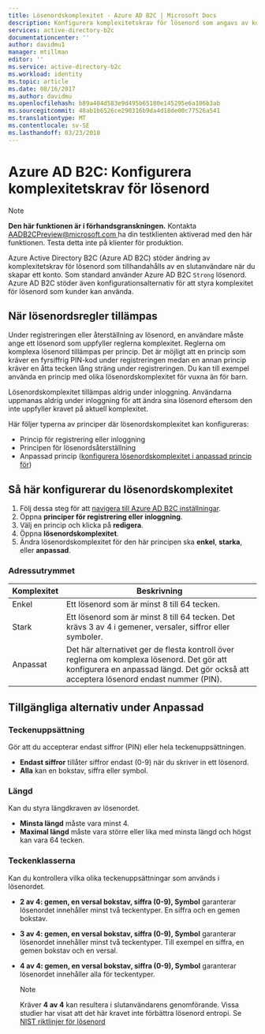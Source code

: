 ```yaml
---
title: Lösenordskomplexitet - Azure AD B2C | Microsoft Docs
description: Konfigurera komplexitetskrav för lösenord som angavs av konsumenten i Azure Active Directory B2C
services: active-directory-b2c
documentationcenter: ''
author: davidmu1
manager: mtillman
editor: ''
ms.service: active-directory-b2c
ms.workload: identity
ms.topic: article
ms.date: 08/16/2017
ms.author: davidmu
ms.openlocfilehash: b89a404d583e9d495b65180e145295e6a106b3ab
ms.sourcegitcommit: 48ab1b6526ce290316b9da4d18de00c77526a541
ms.translationtype: MT
ms.contentlocale: sv-SE
ms.lasthandoff: 03/23/2018
---
```

# <a name="azure-ad-b2c-configure-complexity-requirements-for-passwords"></a>Azure AD B2C: Konfigurera komplexitetskrav för lösenord

> [!NOTE]
> **Den här funktionen är i förhandsgranskningen.**  Kontakta [ AADB2CPreview@microsoft.com ](mailto:AADB2CPreview@microsoft.com) ha din testklienten aktiverad med den här funktionen.  Testa detta inte på klienter för produktion.

Azure Active Directory B2C (Azure AD B2C) stöder ändring av komplexitetskrav för lösenord som tillhandahålls av en slutanvändare när du skapar ett konto.  Som standard använder Azure AD B2C `Strong` lösenord.  Azure AD B2C stöder även konfigurationsalternativ för att styra komplexitet för lösenord som kunder kan använda.

## <a name="when-password-rules-are-enforced"></a>När lösenordsregler tillämpas

Under registreringen eller återställning av lösenord, en användare måste ange ett lösenord som uppfyller reglerna komplexitet.  Reglerna om komplexa lösenord tillämpas per princip.  Det är möjligt att en princip som kräver en fyrsiffrig PIN-kod under registreringen medan en annan princip kräver en åtta tecken lång sträng under registreringen.  Du kan till exempel använda en princip med olika lösenordskomplexitet för vuxna än för barn.

Lösenordskomplexitet tillämpas aldrig under inloggning.  Användarna uppmanas aldrig under inloggning för att ändra sina lösenord eftersom den inte uppfyller kravet på aktuell komplexitet.

Här följer typerna av principer där lösenordskomplexitet kan konfigureras:

* Princip för registrering eller inloggning
* Principen för lösenordsåterställning
* Anpassad princip ([konfigurera lösenordskomplexitet i anpassad princip för](active-directory-b2c-reference-password-complexity-custom.md))

## <a name="how-to-configure-password-complexity"></a>Så här konfigurerar du lösenordskomplexitet

1. Följ dessa steg för att [navigera till Azure AD B2C inställningar](active-directory-b2c-app-registration.md#navigate-to-b2c-settings).
1. Öppna **principer för registrering eller inloggning**.
1. Välj en princip och klicka på **redigera**.
1. Öppna **lösenordskomplexitet**.
1. Ändra lösenordskomplexitet för den här principen ska **enkel**, **starka**, eller **anpassad**.

### <a name="comparison-chart"></a>Adressutrymmet

| Komplexitet | Beskrivning |
| --- | --- |
| Enkel | Ett lösenord som är minst 8 till 64 tecken. |
| Stark | Ett lösenord som är minst 8 till 64 tecken. Det krävs 3 av 4 i gemener, versaler, siffror eller symboler. |
| Anpassat | Det här alternativet ger de flesta kontroll över reglerna om komplexa lösenord.  Det gör att konfigurera en anpassad längd.  Det gör också att acceptera lösenord endast nummer (PIN). |

## <a name="options-available-under-custom"></a>Tillgängliga alternativ under Anpassad

### <a name="character-set"></a>Teckenuppsättning

Gör att du accepterar endast siffror (PIN) eller hela teckenuppsättningen.

* **Endast siffror** tillåter siffror endast (0-9) när du skriver in ett lösenord.
* **Alla** kan en bokstav, siffra eller symbol.

### <a name="length"></a>Längd

Kan du styra längdkraven av lösenordet.

* **Minsta längd** måste vara minst 4.
* **Maximal längd** måste vara större eller lika med minsta längd och högst kan vara 64 tecken.

### <a name="character-classes"></a>Teckenklasserna

Kan du kontrollera vilka olika teckenuppsättningar som används i lösenordet.

* **2 av 4: gemen, en versal bokstav, siffra (0-9), Symbol** garanterar lösenordet innehåller minst två teckentyper. En siffra och en gemen bokstav.
* **3 av 4: gemen, en versal bokstav, siffra (0-9), Symbol** garanterar lösenordet innehåller minst två teckentyper. Till exempel en siffra, en gemen bokstav och en versal.
* **4 av 4: gemen, en versal bokstav, siffra (0-9), Symbol** garanterar lösenordet innehåller alla för teckentyper.

    > [!NOTE]
    > Kräver **4 av 4** kan resultera i slutanvändarens genomförande. Vissa studier har visat att det här kravet inte förbättra lösenord entropi. Se [NIST riktlinjer för lösenord](https://pages.nist.gov/800-63-3/sp800-63b.html#appA)
